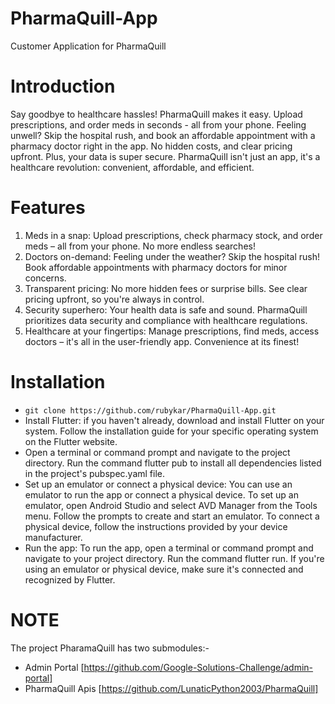 # PharmaQuill-App
Customer Application for PharmaQuill

# Introduction
Say goodbye to healthcare hassles! PharmaQuill makes it easy. Upload prescriptions, and order meds in seconds - all from your phone. 
Feeling unwell? Skip the hospital rush, and book an affordable appointment with a pharmacy doctor right in the app. No hidden costs, and clear pricing upfront. 
Plus, your data is super secure. PharmaQuill isn't just an app, it's a healthcare revolution: convenient, affordable, and efficient. 

# Features
1. Meds in a snap: Upload prescriptions, check pharmacy stock, and order meds – all from your phone. No more endless searches!
2. Doctors on-demand: Feeling under the weather? Skip the hospital rush! Book affordable appointments with pharmacy doctors for minor concerns.
3. Transparent pricing: No more hidden fees or surprise bills. See clear pricing upfront, so you're always in control.
4. Security superhero: Your health data is safe and sound. PharmaQuill prioritizes data security and compliance with healthcare regulations.
5. Healthcare at your fingertips: Manage prescriptions, find meds, access doctors – it's all in the user-friendly app. Convenience at its finest!

# Installation
- `git clone https://github.com/rubykar/PharmaQuill-App.git`
- Install Flutter: if you haven't already, download and install Flutter on your system. Follow the installation guide for your specific operating system on the Flutter website.
- Open a terminal or command prompt and navigate to the project directory. Run the command flutter pub to install all dependencies listed in the project's pubspec.yaml file.
- Set up an emulator or connect a physical device: You can use an emulator to run the app or connect a physical device. To set up an emulator, open Android Studio and select AVD Manager from the Tools menu. Follow the prompts to create and start an emulator. To connect a physical device, follow the instructions provided by your device manufacturer.
- Run the app: To run the app, open a terminal or command prompt and navigate to your project directory. Run the command flutter run. If you're using an emulator or physical device, make sure it's connected and   recognized by Flutter.

# NOTE
The project PharamaQuill has two submodules:-
- Admin Portal
    [https://github.com/Google-Solutions-Challenge/admin-portal]
- PharmaQuill Apis
    [https://github.com/LunaticPython2003/PharmaQuill]



